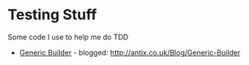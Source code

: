 Testing Stuff
=============

Some code I use to help me do TDD

 * [Generic Builder](https://github.com/MrAntix/Testing/blob/master/testing/Testing/Builders/Builder.cs) - blogged: http://antix.co.uk/Blog/Generic-Builder